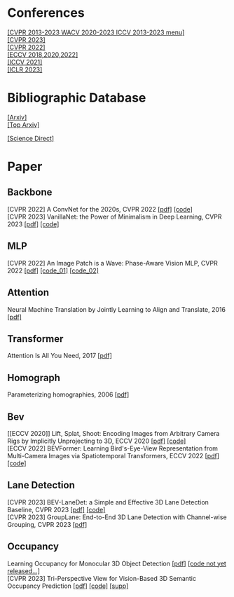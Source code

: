 # Conferences
[[CVPR 2013-2023 WACV 2020-2023 ICCV 2013-2023 menu]](https://openaccess.thecvf.com/menu)  
[[CVPR 2023]](https://openaccess.thecvf.com/CVPR2023)  
[[CVPR 2022]](https://openaccess.thecvf.com/CVPR2022)  
[[ECCV 2018,2020,2022]](https://www.ecva.net/papers.php)  
[[ICCV 2021]](https://openaccess.thecvf.com/ICCV2021)  
[[ICLR 2023]](https://openreview.net/group?id=ICLR.cc/2023/Conference)  
# Bibliographic Database
[[Arxiv]](https://arxiv.org/)  
[[Top Arxiv]](https://scirate.com/)  

[[Science Direct]](https://www.sciencedirect.com/)
# Paper
## Backbone
[CVPR 2022] A ConvNet for the 2020s, CVPR 2022 [[pdf]](https://arxiv.org/abs/2201.03545) [[code]](https://github.com/facebookresearch/ConvNeXt)  
[CVPR 2023] VanillaNet: the Power of Minimalism in Deep Learning, CVPR 2023 [[pdf]](https://arxiv.org/abs/2305.12972) [[code]](https://github.com/huawei-noah/vanillanet)

## MLP
[CVPR 2022] An Image Patch is a Wave: Phase-Aware Vision MLP, CVPR 2022 [[pdf]](https://arxiv.org/abs/2111.12294) [[code_01]](https://github.com/huawei-noah/Efficient-AI-Backbones/tree/master/wavemlp_pytorch)  [[code_02]](https://gitee.com/mindspore/models/tree/master/research/cv/wave_mlp)  

## Attention
Neural Machine Translation by Jointly Learning to Align and Translate, 2016 [[pdf]](https://arxiv.org/pdf/1409.0473.pdf)

## Transformer
Attention Is All You Need, 2017 [[pdf]](https://arxiv.org/pdf/1706.03762.pdf)

## Homograph
Parameterizing homographies, 2006 [[pdf]](https://www.ri.cmu.edu/pub_files/pub4/baker_simon_2006_1/baker_simon_2006_1.pdf)

## Bev
[[ECCV 2020]] Lift, Splat, Shoot: Encoding Images from Arbitrary Camera Rigs by Implicitly Unprojecting to 3D, ECCV 2020 [[pdf]](https://arxiv.org/pdf/2008.05711.pdf) [[code]](https://github.com/nv-tlabs/lift-splat-shoot)  
[ECCV 2022] BEVFormer: Learning Bird's-Eye-View Representation from Multi-Camera Images via Spatiotemporal Transformers, ECCV 2022 [[pdf]](https://arxiv.org/pdf/2203.17270.pdf) [[code]](https://github.com/zhiqi-li/BEVFormer)   

## Lane Detection
[CVPR 2023] BEV-LaneDet: a Simple and Effective 3D Lane Detection Baseline, CVPR 2023 [[pdf]](https://arxiv.org/abs/2210.06006) [[code]](https://github.com/gigo-team/bev_lane_det)  
[CVPR 2023] GroupLane: End-to-End 3D Lane Detection with Channel-wise Grouping, CVPR 2023 [[pdf]](https://arxiv.org/abs/2307.09472) 

## Occupancy
Learning Occupancy for Monocular 3D Object Detection [[pdf]](https://arxiv.org/abs/2305.15694) [[code not yet released...]](https://github.com/spengliang/occupancym3d)  
[CVPR 2023] Tri-Perspective View for Vision-Based 3D Semantic Occupancy Prediction [[pdf]](https://openaccess.thecvf.com/content/CVPR2023/papers/Huang_Tri-Perspective_View_for_Vision-Based_3D_Semantic_Occupancy_Prediction_CVPR_2023_paper.pdf) [[code]](https://github.com/wzzheng/tpvformer) [[supp]](https://openaccess.thecvf.com/content/CVPR2023/supplemental/Huang_Tri-Perspective_View_for_CVPR_2023_supplemental.pdf)
